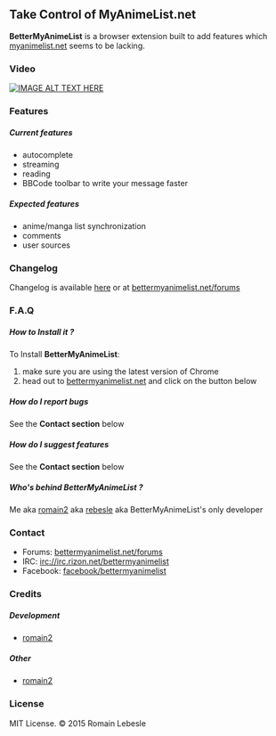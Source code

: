 ## Take Control of MyAnimeList.net


**BetterMyAnimeList** is a browser extension built to add features which [myanimelist.net]() seems to be lacking. 

### Video
[![IMAGE ALT TEXT HERE](http://img.youtube.com/vi/S8GG3xW70ss/0.jpg)](http://www.youtube.com/watch?v=S8GG3xW70ss)

### Features

##### Current features

* autocomplete
* streaming
* reading
* BBCode toolbar to write your message faster


##### Expected features

* anime/manga list synchronization
* comments
* user sources

### Changelog

Changelog is available [here](https://github.com/rebesle/bettermyanimelist/blob/master/CHANGELOG) or at [bettermyanimelist.net/forums](bettermyanimelist.net/forums) 

### F.A.Q  

##### How to Install it ?

To Install **BetterMyAnimeList**: 

1. make sure you are using the latest version of Chrome 
2. head out to [bettermyanimelist.net]() and click on the button below

##### How do I report bugs

See the **Contact section** below


##### How do I suggest features

See the **Contact section** below

##### Who's behind BetterMyAnimeList ?

Me aka [romain2](http://myanimelist.net/profile/Romain2) aka [rebesle](http://github.com/rebesle) aka BetterMyAnimeList's only developer


### Contact

* Forums: [bettermyanimelist.net/forums](http://bettermyanimelist.net/forums)
* IRC: [irc://irc.rizon.net/bettermyanimelist](irc://irc.rizon.net/bettermyanimelist) 
* Facebook: [facebook/bettermyanimelist](http://facebook/bettermyanimelist) 


### Credits

##### Development

* [romain2](http://myanimelist.net/profile/Romain2) 


##### Other

* [romain2](http://myanimelist.net/profile/Romain2) 


### License

MIT License. © 2015 Romain Lebesle